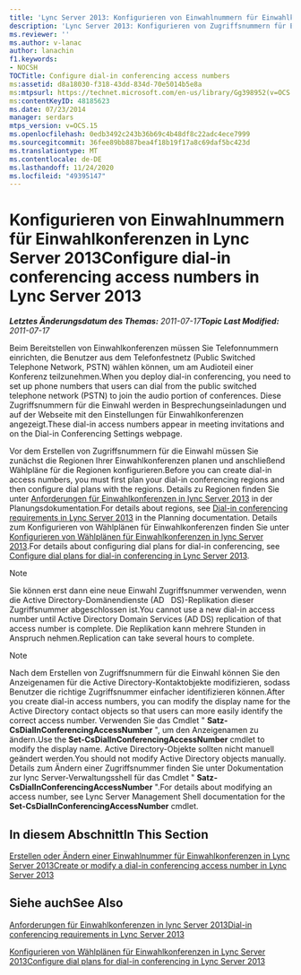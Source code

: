 ```yaml
---
title: 'Lync Server 2013: Konfigurieren von Einwahlnummern für Einwahlkonferenzen'
description: 'Lync Server 2013: Konfigurieren von Zugriffsnummern für Einwahlkonferenzen.'
ms.reviewer: ''
ms.author: v-lanac
author: lanachin
f1.keywords:
- NOCSH
TOCTitle: Configure dial-in conferencing access numbers
ms:assetid: d8a18030-f318-43dd-834d-70e5014b5e8a
ms:mtpsurl: https://technet.microsoft.com/en-us/library/Gg398952(v=OCS.15)
ms:contentKeyID: 48185623
ms.date: 07/23/2014
manager: serdars
mtps_version: v=OCS.15
ms.openlocfilehash: 0edb3492c243b36b69c4b48df8c22adc4ece7999
ms.sourcegitcommit: 36fee89bb887bea4f18b19f17a8c69daf5bc423d
ms.translationtype: MT
ms.contentlocale: de-DE
ms.lasthandoff: 11/24/2020
ms.locfileid: "49395147"
---
```

# <a name="configure-dial-in-conferencing-access-numbers-in-lync-server-2013"></a><span data-ttu-id="84613-103">Konfigurieren von Einwahlnummern für Einwahlkonferenzen in Lync Server 2013</span><span class="sxs-lookup"><span data-stu-id="84613-103">Configure dial-in conferencing access numbers in Lync Server 2013</span></span>

<div data-xmlns="http://www.w3.org/1999/xhtml">

<div class="topic" data-xmlns="http://www.w3.org/1999/xhtml" data-msxsl="urn:schemas-microsoft-com:xslt" data-cs="https://msdn.microsoft.com/">

<div data-asp="https://msdn2.microsoft.com/asp">



</div>

<div id="mainSection">

<div id="mainBody"><span data-ttu-id="84613-104">

<span> </span></span><span class="sxs-lookup"><span data-stu-id="84613-104">

<span> </span></span></span>

<span data-ttu-id="84613-105">_**Letztes Änderungsdatum des Themas:** 2011-07-17_</span><span class="sxs-lookup"><span data-stu-id="84613-105">_**Topic Last Modified:** 2011-07-17_</span></span>

<span data-ttu-id="84613-106">Beim Bereitstellen von Einwahlkonferenzen müssen Sie Telefonnummern einrichten, die Benutzer aus dem Telefonfestnetz (Public Switched Telephone Network, PSTN) wählen können, um am Audioteil einer Konferenz teilzunehmen.</span><span class="sxs-lookup"><span data-stu-id="84613-106">When you deploy dial-in conferencing, you need to set up phone numbers that users can dial from the public switched telephone network (PSTN) to join the audio portion of conferences.</span></span> <span data-ttu-id="84613-107">Diese Zugriffsnummern für die Einwahl werden in Besprechungseinladungen und auf der Webseite mit den Einstellungen für Einwahlkonferenzen angezeigt.</span><span class="sxs-lookup"><span data-stu-id="84613-107">These dial-in access numbers appear in meeting invitations and on the Dial-in Conferencing Settings webpage.</span></span>

<span data-ttu-id="84613-108">Vor dem Erstellen von Zugriffsnummern für die Einwahl müssen Sie zunächst die Regionen Ihrer Einwahlkonferenzen planen und anschließend Wählpläne für die Regionen konfigurieren.</span><span class="sxs-lookup"><span data-stu-id="84613-108">Before you can create dial-in access numbers, you must first plan your dial-in conferencing regions and then configure dial plans with the regions.</span></span> <span data-ttu-id="84613-109">Details zu Regionen finden Sie unter [Anforderungen für Einwahlkonferenzen in lync Server 2013](lync-server-2013-dial-in-conferencing-requirements.md) in der Planungsdokumentation.</span><span class="sxs-lookup"><span data-stu-id="84613-109">For details about regions, see [Dial-in conferencing requirements in Lync Server 2013](lync-server-2013-dial-in-conferencing-requirements.md) in the Planning documentation.</span></span> <span data-ttu-id="84613-110">Details zum Konfigurieren von Wählplänen für Einwahlkonferenzen finden Sie unter [Konfigurieren von Wählplänen für Einwahlkonferenzen in lync Server 2013](lync-server-2013-configure-dial-plans-for-dial-in-conferencing.md).</span><span class="sxs-lookup"><span data-stu-id="84613-110">For details about configuring dial plans for dial-in conferencing, see [Configure dial plans for dial-in conferencing in Lync Server 2013](lync-server-2013-configure-dial-plans-for-dial-in-conferencing.md).</span></span>

<div>


> [!NOTE]  
> <span data-ttu-id="84613-111">Sie können erst dann eine neue Einwahl Zugriffsnummer verwenden, wenn die Active Directory-Domänendienste (AD &nbsp; DS)-Replikation dieser Zugriffsnummer abgeschlossen ist.</span><span class="sxs-lookup"><span data-stu-id="84613-111">You cannot use a new dial-in access number until Active Directory Domain Services (AD&nbsp;DS) replication of that access number is complete.</span></span> <span data-ttu-id="84613-112">Die Replikation kann mehrere Stunden in Anspruch nehmen.</span><span class="sxs-lookup"><span data-stu-id="84613-112">Replication can take several hours to complete.</span></span>



</div>

<div>


> [!NOTE]  
> <span data-ttu-id="84613-113">Nach dem Erstellen von Zugriffsnummern für die Einwahl können Sie den Anzeigenamen für die Active Directory-Kontaktobjekte modifizieren, sodass Benutzer die richtige Zugriffsnummer einfacher identifizieren können.</span><span class="sxs-lookup"><span data-stu-id="84613-113">After you create dial-in access numbers, you can modify the display name for the Active Directory contact objects so that users can more easily identify the correct access number.</span></span> <span data-ttu-id="84613-114">Verwenden Sie das Cmdlet " <STRONG>Satz-CsDialInConferencingAccessNumber</STRONG> ", um den Anzeigenamen zu ändern.</span><span class="sxs-lookup"><span data-stu-id="84613-114">Use the <STRONG>Set-CsDialInConferencingAccessNumber</STRONG> cmdlet to modify the display name.</span></span> <span data-ttu-id="84613-115">Active Directory-Objekte sollten nicht manuell geändert werden.</span><span class="sxs-lookup"><span data-stu-id="84613-115">You should not modify Active Directory objects manually.</span></span> <span data-ttu-id="84613-116">Details zum Ändern einer Zugriffsnummer finden Sie unter Dokumentation zur lync Server-Verwaltungsshell für das Cmdlet " <STRONG>Satz-CsDialInConferencingAccessNumber</STRONG> ".</span><span class="sxs-lookup"><span data-stu-id="84613-116">For details about modifying an access number, see Lync Server Management Shell documentation for the <STRONG>Set-CsDialInConferencingAccessNumber</STRONG> cmdlet.</span></span>



</div>

<div>

## <a name="in-this-section"></a><span data-ttu-id="84613-117">In diesem Abschnitt</span><span class="sxs-lookup"><span data-stu-id="84613-117">In This Section</span></span>

[<span data-ttu-id="84613-118">Erstellen oder Ändern einer Einwahlnummer für Einwahlkonferenzen in Lync Server 2013</span><span class="sxs-lookup"><span data-stu-id="84613-118">Create or modify a dial-in conferencing access number in Lync Server 2013</span></span>](lync-server-2013-create-or-modify-a-dial-in-conferencing-access-number.md)

</div>

<div>

## <a name="see-also"></a><span data-ttu-id="84613-119">Siehe auch</span><span class="sxs-lookup"><span data-stu-id="84613-119">See Also</span></span>


[<span data-ttu-id="84613-120">Anforderungen für Einwahlkonferenzen in lync Server 2013</span><span class="sxs-lookup"><span data-stu-id="84613-120">Dial-in conferencing requirements in Lync Server 2013</span></span>](lync-server-2013-dial-in-conferencing-requirements.md)  


[<span data-ttu-id="84613-121">Konfigurieren von Wählplänen für Einwahlkonferenzen in Lync Server 2013</span><span class="sxs-lookup"><span data-stu-id="84613-121">Configure dial plans for dial-in conferencing in Lync Server 2013</span></span>](lync-server-2013-configure-dial-plans-for-dial-in-conferencing.md)  
  

<span data-ttu-id="84613-122"></div>

</div>

<span> </span>

</div>

</div>

</span><span class="sxs-lookup"><span data-stu-id="84613-122"></div>

</div>

<span> </span>

</div>

</div>

</span></span></div>

